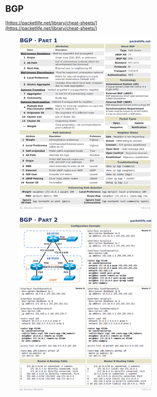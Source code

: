 # BGP

[https://packetlife.net/library/cheat-sheets/](https://packetlife.net/library/cheat-sheets/)

<figure><img src="../../../.gitbook/assets/image (65).png" alt=""><figcaption></figcaption></figure>

<figure><img src="../../../.gitbook/assets/image (67).png" alt=""><figcaption></figcaption></figure>
